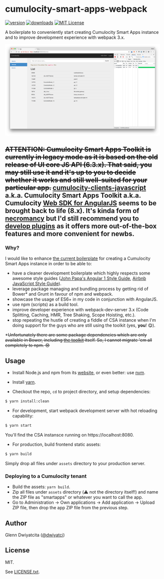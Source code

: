 # cumulocity-smart-apps-webpack

[![version](https://img.shields.io/npm/v/cumulocity-smart-apps-webpack.svg)](https://www.npmjs.com/package/cumulocity-smart-apps-webpack)
[![downloads](https://img.shields.io/npm/dt/cumulocity-smart-apps-webpack.svg)](http://npm-stat.com/charts.html?package=cumulocity-smart-apps-webpack)
[![MIT License](https://img.shields.io/github/license/mashape/apistatus.svg)](https://raw.githubusercontent.com/dwiyatci/cumulocity-smart-apps-webpack/master/LICENSE.txt)

A boilerplate to conveniently start creating Cumulocity Smart Apps instance and to improve development experience with webpack 3.x.

![Screenshot](screenshot.png)

## ~~ATTENTION: Cumulocity Smart Apps Toolkit is currently in legacy mode as it is based on the old release of UI core JS API (6.3.x). That said, you may still use it and it's up to you to decide whether it works and still well-suited for your particular app.~~ [cumulocity-clients-javascript](https://github.com/Cumulocity/cumulocity-clients-javascript) a.k.a. Cumulocity Smart Apps Toolkit a.k.a. Cumulocity [Web SDK for AngularJS](https://www.cumulocity.com/guides/web/smart-toolkit/) seems to be brought back to life (8.x). It's kinda form of [necromancy](http://www.urbandictionary.com/define.php?term=Necromancy) but I'd still recommend you to [develop plugins](http://cumulocity.com/guides/web/introduction/) as it offers more out-of-the-box features and more convenient for newbs.
 
### Why?
I would like to enhance [the current boilerplate](https://bitbucket.org/m2m/cumulocity-examples/src/fa8077ade64ddb74100296742e739daa258ae9b3/hello-core-api/?at=default) for creating a Cumulocity Smart Apps instance in order to be able to:
- have a cleaner development boilerplate which highly respects some awesome style guides ([John Papa's Angular 1 Style Guide](https://github.com/johnpapa/angular-styleguide/blob/master/a1/README.md), [Airbnb JavaScript Style Guide](https://github.com/airbnb/javascript)).
- leverage package managing and bundling process by getting rid of Bower* and Grunt in favour of npm and webpack.
- showcase the usage of ES6+ in my code in conjunction with AngularJS.
- use npm (scripts) as a build tool.
- improve developer experience with webpack-dev-server 3.x (Code Splitting, Caching, HMR, Tree Shaking, Scope Hoisting, etc.).
- stop repeating the hustle of creating a fiddle of CSA instance when I'm doing support for the guys who are still using the toolkit (yes, **you**! :yum:).

*~~Unfortunately there are some package dependencies which are only available in Bower, including [the toolkit](https://bower.io/search/?q=cumulocity-clients-javascript) itself. So, I cannot migrate 'em all completely to npm. :disappointed:~~

## Usage
- Install Node.js and npm from its [website](https://nodejs.org), or even better: use [nvm](https://github.com/creationix/nvm).

- Install [yarn](https://yarnpkg.com/en/docs/install).

- Checkout the repo, `cd` to project directory, and setup dependencies:
```bash
$ yarn install:clean
```

* For development, start webpack development server with hot reloading capability:
```bash
$ yarn start
```
You'll find the CSA instansce running on https://localhost:8080.

* For production, build frontend static assets:
```bash
$ yarn build
```
Simply drop all files under `assets` directory to your production server.

### Deploying to a Cumulocity tenant
- Build the assets: `yarn build`.
- Zip all files under `assets` directory (:warning: not the directory itself!) and name the ZIP file as "smartapps" or whatever you want to call the app.
- Go to Administration → Own applications → Add application → Upload ZIP file, then drop the app ZIP file from the previous step.

## Author
Glenn Dwiyatcita ([@dwiyatci](http://tiny.cc/dwiyatci))

## License
MIT.

See [LICENSE.txt](LICENSE.txt).
